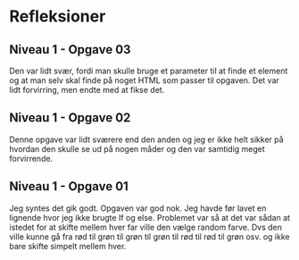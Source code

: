 # Refleksioner 

## Niveau 1 - Opgave 03

Den var lidt svær, fordi man skulle bruge et parameter til at finde et element og at man selv skal finde på noget HTML som passer til opgaven. Det var lidt forvirring, men endte med at fikse det.

## Niveau 1 - Opgave 02

Denne opgave var lidt sværere end den anden og jeg er ikke helt sikker på hvordan den skulle se ud på nogen måder og den var samtidig meget forvirrende. 

## Niveau 1 - Opgave 01

Jeg syntes det gik godt. Opgaven var god nok. Jeg havde før lavet en lignende hvor jeg ikke brugte If og else. Problemet var så at det var sådan at istedet for at skifte mellem hver far ville den vælge random farve. Dvs den ville kunne gå fra rød til grøn til grøn til grøn til rød til rød til grøn osv. og ikke bare skifte simpelt mellem hver.